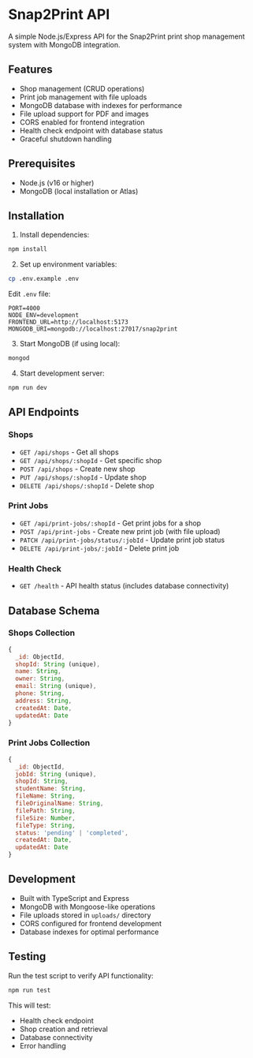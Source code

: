 # Snap2Print API

A simple Node.js/Express API for the Snap2Print print shop management system with MongoDB integration.

## Features

- Shop management (CRUD operations)
- Print job management with file uploads
- MongoDB database with indexes for performance
- File upload support for PDF and images
- CORS enabled for frontend integration
- Health check endpoint with database status
- Graceful shutdown handling

## Prerequisites

- Node.js (v16 or higher)
- MongoDB (local installation or Atlas)

## Installation

1. Install dependencies:
```bash
npm install
```

2. Set up environment variables:
```bash
cp .env.example .env
```

Edit `.env` file:
```env
PORT=4000
NODE_ENV=development
FRONTEND_URL=http://localhost:5173
MONGODB_URI=mongodb://localhost:27017/snap2print
```

3. Start MongoDB (if using local):
```bash
mongod
```

4. Start development server:
```bash
npm run dev
```

## API Endpoints

### Shops
- `GET /api/shops` - Get all shops
- `GET /api/shops/:shopId` - Get specific shop
- `POST /api/shops` - Create new shop
- `PUT /api/shops/:shopId` - Update shop
- `DELETE /api/shops/:shopId` - Delete shop

### Print Jobs
- `GET /api/print-jobs/:shopId` - Get print jobs for a shop
- `POST /api/print-jobs` - Create new print job (with file upload)
- `PATCH /api/print-jobs/status/:jobId` - Update print job status
- `DELETE /api/print-jobs/:jobId` - Delete print job

### Health Check
- `GET /health` - API health status (includes database connectivity)

## Database Schema

### Shops Collection
```javascript
{
  _id: ObjectId,
  shopId: String (unique),
  name: String,
  owner: String,
  email: String (unique),
  phone: String,
  address: String,
  createdAt: Date,
  updatedAt: Date
}
```

### Print Jobs Collection
```javascript
{
  _id: ObjectId,
  jobId: String (unique),
  shopId: String,
  studentName: String,
  fileName: String,
  fileOriginalName: String,
  filePath: String,
  fileSize: Number,
  fileType: String,
  status: 'pending' | 'completed',
  createdAt: Date,
  updatedAt: Date
}
```

## Development

- Built with TypeScript and Express
- MongoDB with Mongoose-like operations
- File uploads stored in `uploads/` directory
- CORS configured for frontend development
- Database indexes for optimal performance

## Testing

Run the test script to verify API functionality:
```bash
npm run test
```

This will test:
- Health check endpoint
- Shop creation and retrieval
- Database connectivity
- Error handling
